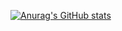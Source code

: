 [![Anurag's GitHub stats](https://github-readme-stats-ongsuwannoo.vercel.app/api?username=ongsuwannoo)](https://github-readme-stats-ongsuwannoo.vercel.app/)
